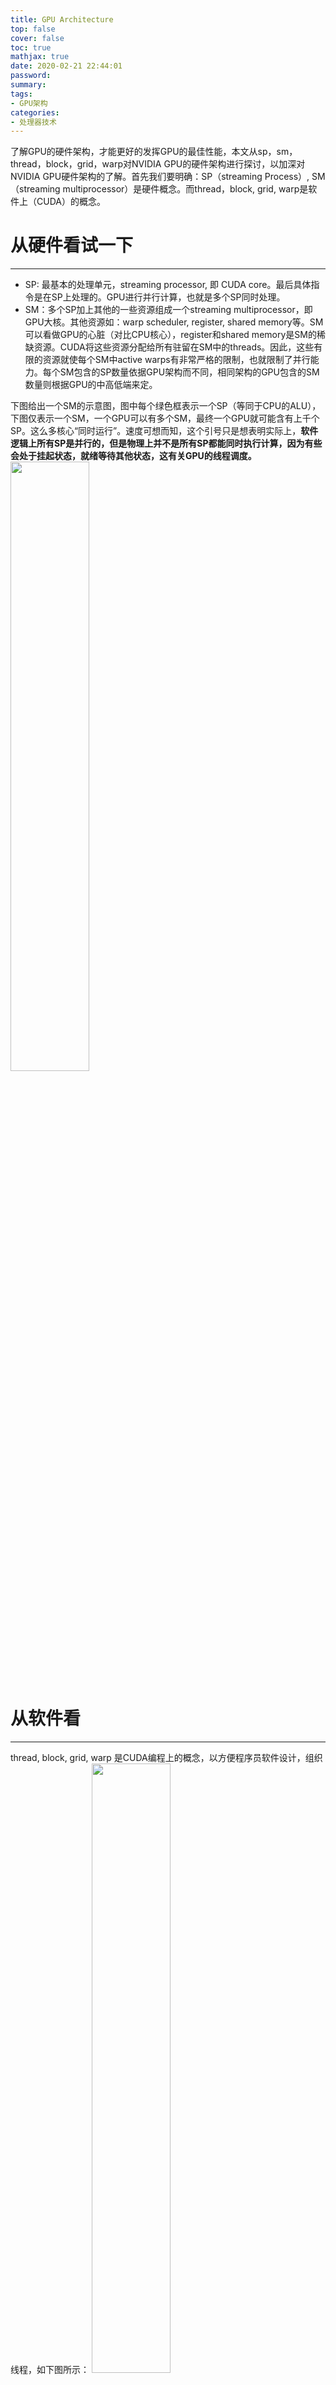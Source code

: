 ```yaml
---
title: GPU Architecture
top: false
cover: false
toc: true
mathjax: true
date: 2020-02-21 22:44:01
password:
summary:
tags:
- GPU架构
categories:
- 处理器技术
---
```


了解GPU的硬件架构，才能更好的发挥GPU的最佳性能，本文从sp，sm，thread，block，grid，warp对NVIDIA GPU的硬件架构进行探讨，以加深对NVIDIA GPU硬件架构的了解。首先我们要明确：SP（streaming Process）, SM（streaming multiprocessor）是硬件概念。而thread，block, grid, warp是软件上（CUDA）的概念。

# 从硬件看试一下
---
- SP: 最基本的处理单元，streaming processor, 即 CUDA core。最后具体指令是在SP上处理的。GPU进行并行计算，也就是多个SP同时处理。
- SM：多个SP加上其他的一些资源组成一个streaming multiprocessor，即GPU大核。其他资源如：warp scheduler, register, shared memory等。SM可以看做GPU的心脏（对比CPU核心），register和shared memory是SM的稀缺资源。CUDA将这些资源分配给所有驻留在SM中的threads。因此，这些有限的资源就使每个SM中active warps有非常严格的限制，也就限制了并行能力。每个SM包含的SP数量依据GPU架构而不同，相同架构的GPU包含的SM数量则根据GPU的中高低端来定。

下图给出一个SM的示意图，图中每个绿色框表示一个SP（等同于CPU的ALU），下图仅表示一个SM，一个GPU可以有多个SM，最终一个GPU就可能含有上千个SP。这么多核心“同时运行”。速度可想而知，这个引号只是想表明实际上，**软件逻辑上所有SP是并行的，但是物理上并不是所有SP都能同时执行计算，因为有些会处于挂起状态，就绪等待其他状态，这有关GPU的线程调度。**
<img src="SM.png" height="50%" width="50%">

# 从软件看
---
thread, block, grid, warp 是CUDA编程上的概念，以方便程序员软件设计，组织线程，如下图所示：
<img src="thread.png" height="50%" width="50%">

- thread: 一个CUDA的并行程序会被许多个threads来执行。
- block: 数个threads会被群组成一个block，同一个block中的threads可以同步，也可以通过shared memory通信。
- grid: 多个nlocks则会再构成grid。
- warp: GPU执行程序时的调度单位，目前cuda的warp大小为32，同在一个warp的线程，*以不同数据资源执行相同的指令*，这就是所谓SIMT。

# 对应关系
---
从软件上看，SM更像是一个独立的CPU core， SP则类似于CPU中的ALU，SM是GPU架构中非常重要的部分，GPU硬件的并行性就是又SM决定的。

GPU中每个SM都设计成支持数以百计的线程并行执行，并且每个GPU都包含了很多的SM，所以GPU支持成百上千的线程并行执行。**当一个kernel启动后，threads会被分配到这些SM中执行。大量的thread可能会被分配到不同的SM，同一个block中的threads必然在同一个SM中并行执行（SIMT）。**每个thread拥有它自己的程序计数器和状态寄存器，并且用该线程自己的数据执行指令，这就是所谓的*Single Instruction Multiple Thread*。

**一个SP可以执行一个thread，但是实际上并不是所有的thread能够在同一时刻执行。**NVIDIA把32个threads组成一个warp，warp是调度和运行的基本单元。warp中所有threads并行的执行相同的指令。**一个warp需要占用一个SM运行，多个warps需要轮流进入SM。**由SM的硬件warp scheduler负责调度。目前每个warp包含32个threads，所以，一个GPU上的resident thread最多只有SM*warp个。

# SIMT和SIMD
---
CUDA是一种典型的SIMT架构（单指令多线程架构），SIMT和SIMD（单指令多数据架构）类似，SIMT应该是SIMD的升级版，更灵活，但效率略低，SIMT是NVIDIA提出的GPU新概念。二者都通过将同样的指令广播给多个执行单元来实现执行。一个主要的区别是，SIMD要求所有的vector element在一个统一的同步组里同步的执行，而SIMT允许线程们在一个warp中独立的执行。SIMT有三个SIMD没有的主要特征：
1. 每个thread拥有自己的instruction address counter
2. 每个thread拥有自己的状态寄存器
3. 每个thread可以有自己独立的执行路径

# GPU运算速度和CUDA核心数量的关系
---
CUDA核心即SP，是主要的运算单元，内部有分别处理int和单精度float的部分，用于执行一些常用的运算指令。除了SP之外还有双精度单元用于科学计算以及特殊运算单元SFU。**而gpu中除了这些运算单元之外还有很重要很稀缺的储存器结构。现代计算机，无论CPU还是GPU，主要的性能瓶颈都来自储存器。**gpu运算单元的总峰值吞吐能力远远超过访存的峰值带宽。

nvidia一直在努力把自己的gpu从一般的图形处理器往通用计算的方向发展，cuda core里面的cuda这个词就是nvidia主推的并行计算架构。无论是图形渲染还是cuda编程，最基本的程序并行结构称为thread，这是程序员可以控制的最细粒度的并行单位。每一个thread在运算单元上就对应一个sp，所以新闻里常常会笼统的把sp数量等同于thread的并行数量，从而量化不同GPU的性能。多个thread组合起来称为一个block，数量是程序员可以设定的。在同一个block内的thread之间可以相互通信，因为他们可以共用同一个SM内的shared memory（共享储内存），每一个thread还拥有各自独占的register（寄存器）和local memory（本地储存器），这几种储存器都是整个GPU中距离运算单元距离最近，速度最快的储存器资源。但是跨block的线程通信不能通过SM内部的储存器，只能通过距离很远，访问时间长达几百个周期的global memory（全局内存，就是指显存）来实现，这个速度实在太慢了，所以cuda程序会尽量避免使用global memory。

打个比方，一个SM内部有48kb的shared memory，8192个register，假如程序员设定的每个block里面有64个线程，并且希望每个sm能同时驻留2个block，那么每个线程就能分到8192/2/64=64个register，一个block可以分配到48/2=24kb的shared memory，接着这位程序员又修改了程序，使得每个thread使用到的资源更多，并且恰好比之前算出来的极限值多那么一点点，就会导致一个SM满足不了驻留2个block，只能留下来一个，于是就会空置很多硬件资源不能得到有效的利用。总结一下，如果一个SM内的硬件资源比例不均，不能满足程序员的分配需求，那么就会导致同时执行的block数量变少。也就是说，**即使一个gpu内部有很多很多的运算单元，却没有足够的其他资源支撑这些运算单元同时并行，那么这些运算单元就会闲置，白白浪费了算力。**

*“最新的 Pascal虽然每个 SM 的 sp 数量相对于前代 Maxwell而言只有一半（64/128），但是拥有相同的储存器资源，所以能提供给每个 block/thread 更多的储存器资源，从而保证每个运算单元的充分利用。再加上全局上的 GPU 运行频率比原来更高，即使总运算单元数量减少一点，最终折算的吞吐能力也会比上一代更高。”*


# 参考文献
---
1. https://www.jianshu.com/p/87cf95b1faa0
2. https://blog.csdn.net/junparadox/article/details/50540602
3. https://www.zhihu.com/question/46400432
4. cnblogs.com/timlly/p/11471507.html